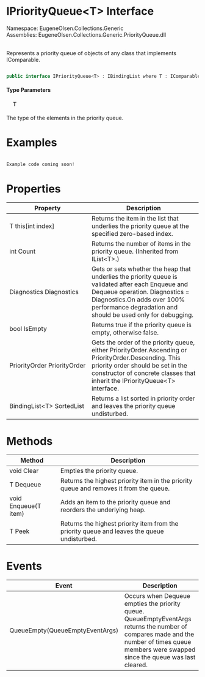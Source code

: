 # IPriorityQueue&lt;T&gt; Interface
Namespace: EugeneOlsen.Collections.Generic<br>
Assemblies: EugeneOlsen.Collections.Generic.PriorityQueue.dll

<br>Represents a priority queue of objects of any class that implements IComparable.


```csharp

public interface IPriorityQueue<T> : IBindingList where T : IComparable<T>

```
#### Type Parameters
#### &emsp; T

The type of the elements in the priority queue.

# Examples

```csharp

Example code coming soon!

```

# Properties

Property | Description
---|---
T this[int index] | Returns the item in the list that underlies the priority queue at the specified zero-based index.
int Count | Returns the number of items in the priority queue.  (Inherited from IList&lt;T&gt;.)
Diagnostics Diagnostics | Gets or sets whether the heap that underlies the priority queue is validated after each Enqueue and Dequeue operation.  Diagnostics = Diagnostics.On adds over 100% performance degradation and should be used only for debugging.
bool IsEmpty | Returns true if the priority queue is empty, otherwise false.
PriorityOrder&nbsp;PriorityOrder | Gets the order of the priority queue, either PriorityOrder.Ascending or PriorityOrder.Descending.  This priority order should be set in the constructor of concrete classes that inherit the IPriorityQueue&lt;T&gt; interface.
BindingList&lt;T&gt; SortedList | Returns a list sorted in priority order and leaves the priority queue undisturbed.


# Methods

Method | Description
---|---
void Clear | Empties the priority queue.
T Dequeue | Returns the highest priority item in the priority queue and removes it from the queue.
void Enqueue(T item) | Adds an item to the priority queue and reorders the underlying heap.
T Peek | Returns the highest priority item from the priority queue and leaves the queue undisturbed.


# Events

Event | Description
---|---
QueueEmpty(QueueEmptyEventArgs) | Occurs when Dequeue empties the priority queue. QueueEmptyEventArgs returns the number of compares made and the number of times queue members were swapped since the queue was last cleared.
